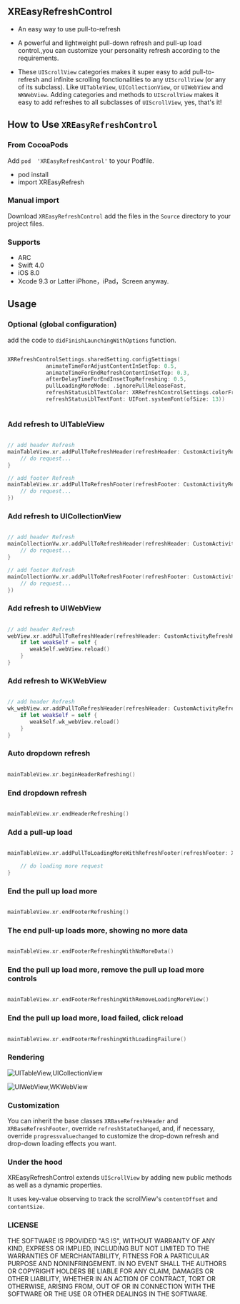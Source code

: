 ## XREasyRefreshControl

* An easy way to use pull-to-refresh
* A powerful and lightweight pull-down refresh and pull-up load control.,you can customize your personality refresh according to the requirements.

* These `UIScrollView` categories makes it super easy to add pull-to-refresh and infinite scrolling fonctionalities to any `UIScrollView` (or any of its subclass). Like `UITableView`, `UICollectionView`, or `UIWebView` and `WKWebView`. Adding categories and methods to `UIScrollView` makes it easy to add refreshes to all subclasses of `UIScrollView`, yes, that's it!

## How to Use `XREasyRefreshControl`

### From CocoaPods

Add `pod  'XREasyRefreshControl'` to your Podfile.
* pod install
* import XREasyRefresh

### Manual import

Download `XREasyRefreshControl` add the files in the `Source` directory to your project files.

### Supports

* ARC
* Swift 4.0
* iOS 8.0
* Xcode 9.3 or Latter
iPhone，iPad，Screen anyway.

## Usage

### Optional (global configuration)

add the code to `didFinishLaunchingWithOptions` function.
```swift

XRRefreshControlSettings.sharedSetting.configSettings(
            animateTimeForAdjustContentInSetTop: 0.5,
            animateTimeForEndRefreshContentInSetTop: 0.3,
            afterDelayTimeForEndInsetTopRefreshing: 0.5,
            pullLoadingMoreMode: .ignorePullReleaseFast,
            refreshStatusLblTextColor: XRRefreshControlSettings.colorFromRGB(hexRGB: 0x333333),
            refreshStatusLblTextFont: UIFont.systemFont(ofSize: 13))
	    
```

### Add refresh to UITableView

```swift

// add header Refresh
mainTableView.xr.addPullToRefreshHeader(refreshHeader: CustomActivityRefreshHeader(), heightForHeader: 65) {
	// do request...
}

// add footer Refresh
mainTableView.xr.addPullToRefreshFooter(refreshFooter: CustomActivityRefreshFooter(), refreshingClosure: {
	// do request...
})

```
### Add refresh to UICollectionView

```swift

// add header Refresh
mainCollectionVw.xr.addPullToRefreshHeader(refreshHeader: CustomActivityRefreshHeader()) { 
	// do request...
}

// add footer Refresh
mainCollectionVw.xr.addPullToRefreshFooter(refreshFooter: CustomActivityRefreshFooter(), refreshingClosure: {
	// do request...
})

```
### Add refresh to UIWebView

```swift

// add header Refresh
webView.xr.addPullToRefreshHeader(refreshHeader: CustomActivityRefreshHeader()) { [weak self] in
	if let weakSelf = self {
	   weakSelf.webView.reload()
	}
}

```
### Add refresh to WKWebView

```swift

// add header Refresh
wk_webView.xr.addPullToRefreshHeader(refreshHeader: CustomActivityRefreshHeader()) { [weak self] in
	if let weakSelf = self {
	   weakSelf.wk_webView.reload()
	}
}

```

### Auto dropdown refresh

```swift

mainTableView.xr.beginHeaderRefreshing()

```

### End dropdown refresh

```swift

mainTableView.xr.endHeaderRefreshing()

```


### Add a pull-up load

```swift

mainTableView.xr.addPullToLoadingMoreWithRefreshFooter(refreshFooter: XRActivityRefreshFooter(), heightForFooter: 55) {

	// do loading more request
}

```

### End the pull up load more

```swift

mainTableView.xr.endFooterRefreshing()

```

### The end pull-up loads more, showing no more data

```swift

mainTableView.xr.endFooterRefreshingWithNoMoreData()

```

### End the pull up load more, remove the pull up load more controls

```swift

mainTableView.xr.endFooterRefreshingWithRemoveLoadingMoreView()

```

### End the pull up load more, load failed, click reload

```swift

mainTableView.xr.endFooterRefreshingWithLoadingFailure()

```

### Rendering

![UITableView,UICollectionView](https://github.com/hanzhuzi/XREasyRefreshControl/blob/master/XREasyRefreshControl/demo1.gif)

![UIWebView,WKWebView](https://github.com/hanzhuzi/XREasyRefreshControl/blob/master/XREasyRefreshControl/demo2.gif)

### Customization

You can inherit the base classes `XRBaseRefreshHeader` and `XRBaseRefreshFooter`, override `refreshStateChanged`, and, if necessary, override `progressvaluechanged` to customize the drop-down refresh and drop-down loading effects you want.

### Under the hood

XREasyRefreshControl extends `UIScrollView` by adding new public methods as well as a dynamic properties. 

It uses key-value observing to track the scrollView's `contentOffset` and `contentSize`.

### LICENSE

THE SOFTWARE IS PROVIDED "AS IS", WITHOUT WARRANTY OF ANY KIND, EXPRESS OR
IMPLIED, INCLUDING BUT NOT LIMITED TO THE WARRANTIES OF MERCHANTABILITY,
FITNESS FOR A PARTICULAR PURPOSE AND NONINFRINGEMENT. IN NO EVENT SHALL THE
AUTHORS OR COPYRIGHT HOLDERS BE LIABLE FOR ANY CLAIM, DAMAGES OR OTHER
LIABILITY, WHETHER IN AN ACTION OF CONTRACT, TORT OR OTHERWISE, ARISING FROM,
OUT OF OR IN CONNECTION WITH THE SOFTWARE OR THE USE OR OTHER DEALINGS IN THE
SOFTWARE.











